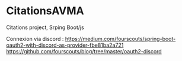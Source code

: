 # CitationsAVMA
Citations project, Srping Boot/js



Connexion via discord :
https://medium.com/fourscouts/spring-boot-oauth2-with-discord-as-provider-fbe81ba2a721
https://github.com/fourscouts/blog/tree/master/oauth2-discord
